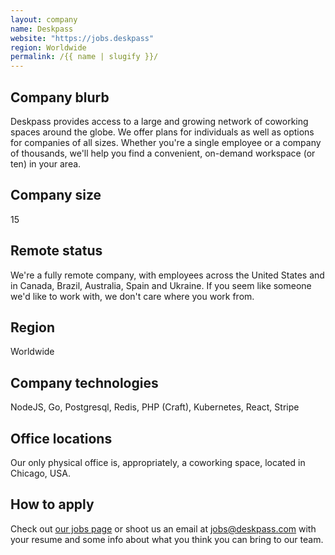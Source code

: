```yaml
---
layout: company
name: Deskpass
website: "https://jobs.deskpass"
region: Worldwide
permalink: /{{ name | slugify }}/
---
```


## Company blurb

Deskpass provides access to a large and growing network of coworking spaces around the globe. We offer plans for individuals as well as options for companies of all sizes. Whether you're a single employee or a company of thousands, we'll help you find a convenient, on-demand workspace (or ten) in your area.

## Company size

15

## Remote status

We're a fully remote company, with employees across the United States and in Canada, Brazil, Australia, Spain and Ukraine. If you seem like someone we'd like to work with, we don't care where you work from.

## Region

Worldwide

## Company technologies

NodeJS, Go, Postgresql, Redis, PHP (Craft), Kubernetes, React, Stripe

## Office locations

Our only physical office is, appropriately, a coworking space, located in Chicago, USA.

## How to apply

Check out [our jobs page](https://jobs.deskpass.com) or shoot us an email at jobs@deskpass.com with your resume and some info about what you think you can bring to our team.